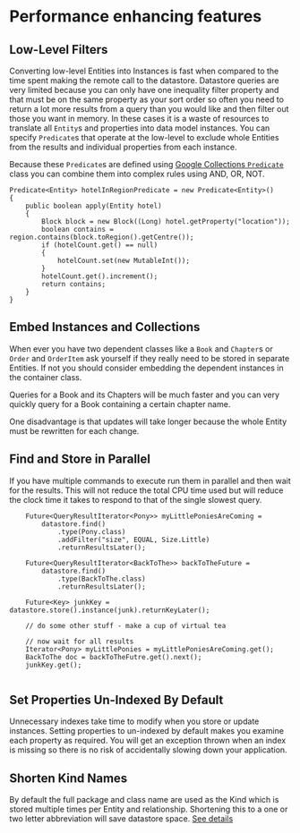 # Performance enhancing features #

## Low-Level Filters ##

Converting low-level Entities into Instances is fast when compared to the time spent making the remote call to the datastore.  Datastore queries are very limited because you can only have one inequality filter property and that must be on the same property as your sort order so often you need to return a lot more results from a query than you would like and then filter out those you want in memory.  In these cases it is a waste of resources to translate all `Entity`s and properties into data model instances.  You can specify `Predicate`s that operate at the low-level to exclude whole Entities from the results and individual properties from each instance.

Because these `Predicate`s are defined using [Google Collections `Predicate`](http://google-collections.googlecode.com/svn/trunk/javadoc/index.html?http://google-collections.googlecode.com/svn/trunk/javadoc/com/google/common/collect/package-summary.html) class you can combine them into complex rules using AND, OR, NOT.

```
Predicate<Entity> hotelInRegionPredicate = new Predicate<Entity>()
{ 
	public boolean apply(Entity hotel)
	{
		Block block = new Block((Long) hotel.getProperty("location"));
		boolean contains = region.contains(block.toRegion().getCentre());
		if (hotelCount.get() == null)
		{
			hotelCount.set(new MutableInt());
		}
		hotelCount.get().increment();
		return contains;
	}
}
```

## Embed Instances and Collections ##

When ever you have two dependent classes like a `Book` and `Chapter`s or `Order` and `OrderItem` ask yourself if they really need to be stored in separate Entities. If not you should consider embedding the dependent instances in the container class.

Queries for a Book and its Chapters will be much faster and you can very quickly query for a Book containing a certain chapter name.

One disadvantage is that updates will take longer because the whole Entity must be rewritten for each change.

## Find and Store in Parallel ##

If you have multiple commands to execute run them in parallel and then wait for the results.  This will not reduce the total CPU time used but will reduce the clock time it takes to respond to that of the single slowest query.

```
	Future<QueryResultIterator<Pony>> myLittlePoniesAreComing = 
		datastore.find()
			.type(Pony.class)
			.addFilter("size", EQUAL, Size.Little)
			.returnResultsLater();
			
	Future<QueryResultIterator<BackToThe>> backToTheFuture =
		datastore.find()
			.type(BackToThe.class)
			.returnResultsLater();
			
	Future<Key> junkKey = datastore.store().instance(junk).returnKeyLater();
	
	// do some other stuff - make a cup of virtual tea
	
	// now wait for all results
	Iterator<Pony> myLittlePonies = myLittlePoniesAreComing.get();
	BackToThe doc = backToTheFutre.get().next();
	junkKey.get();
	 
```

## Set Properties Un-Indexed By Default ##

Unnecessary indexes take time to modify when you store or update instances.  Setting properties to un-indexed by default makes you examine each property as required.  You will get an exception thrown when an index is missing so there is no risk of accidentally slowing down your application.

## Shorten Kind Names ##

By default the full package and class name are used as the Kind which is stored multiple times per Entity and relationship.  Shortening this to a one or two letter abbreviation will save datastore space.  [See details](Configuration.md)